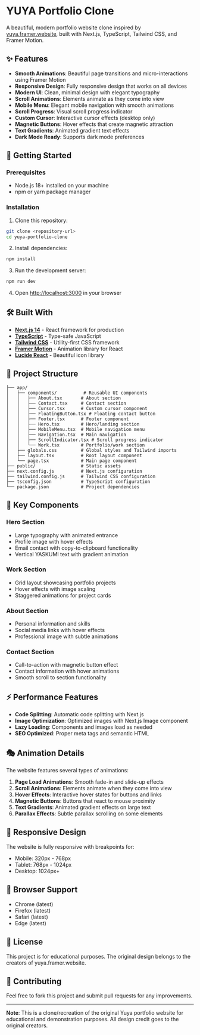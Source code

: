 # YUYA Portfolio Clone

A beautiful, modern portfolio website clone inspired by [yuya.framer.website](https://yuya.framer.website/), built with Next.js, TypeScript, Tailwind CSS, and Framer Motion.

## ✨ Features

- **Smooth Animations**: Beautiful page transitions and micro-interactions using Framer Motion
- **Responsive Design**: Fully responsive design that works on all devices
- **Modern UI**: Clean, minimal design with elegant typography
- **Scroll Animations**: Elements animate as they come into view
- **Mobile Menu**: Elegant mobile navigation with smooth animations
- **Scroll Progress**: Visual scroll progress indicator
- **Custom Cursor**: Interactive cursor effects (desktop only)
- **Magnetic Buttons**: Hover effects that create magnetic attraction
- **Text Gradients**: Animated gradient text effects
- **Dark Mode Ready**: Supports dark mode preferences

## 🚀 Getting Started

### Prerequisites

- Node.js 18+ installed on your machine
- npm or yarn package manager

### Installation

1. Clone this repository:
```bash
git clone <repository-url>
cd yuya-portfolio-clone
```

2. Install dependencies:
```bash
npm install
```

3. Run the development server:
```bash
npm run dev
```

4. Open [http://localhost:3000](http://localhost:3000) in your browser

## 🛠️ Built With

- **[Next.js 14](https://nextjs.org/)** - React framework for production
- **[TypeScript](https://www.typescriptlang.org/)** - Type-safe JavaScript
- **[Tailwind CSS](https://tailwindcss.com/)** - Utility-first CSS framework
- **[Framer Motion](https://www.framer.com/motion/)** - Animation library for React
- **[Lucide React](https://lucide.dev/)** - Beautiful icon library

## 📁 Project Structure

```
├── app/
│   ├── components/          # Reusable UI components
│   │   ├── About.tsx       # About section
│   │   ├── Contact.tsx     # Contact section
│   │   ├── Cursor.tsx      # Custom cursor component
│   │   ├── FloatingButton.tsx # Floating contact button
│   │   ├── Footer.tsx      # Footer component
│   │   ├── Hero.tsx        # Hero/landing section
│   │   ├── MobileMenu.tsx  # Mobile navigation menu
│   │   ├── Navigation.tsx  # Main navigation
│   │   ├── ScrollIndicator.tsx # Scroll progress indicator
│   │   └── Work.tsx        # Portfolio/work section
│   ├── globals.css         # Global styles and Tailwind imports
│   ├── layout.tsx          # Root layout component
│   └── page.tsx            # Main page component
├── public/                 # Static assets
├── next.config.js          # Next.js configuration
├── tailwind.config.js      # Tailwind CSS configuration
├── tsconfig.json           # TypeScript configuration
└── package.json            # Project dependencies
```

## 🎨 Key Components

### Hero Section
- Large typography with animated entrance
- Profile image with hover effects
- Email contact with copy-to-clipboard functionality
- Vertical YASKUMI text with gradient animation

### Work Section
- Grid layout showcasing portfolio projects
- Hover effects with image scaling
- Staggered animations for project cards

### About Section
- Personal information and skills
- Social media links with hover effects
- Professional image with subtle animations

### Contact Section
- Call-to-action with magnetic button effect
- Contact information with hover animations
- Smooth scroll to section functionality

## ⚡ Performance Features

- **Code Splitting**: Automatic code splitting with Next.js
- **Image Optimization**: Optimized images with Next.js Image component
- **Lazy Loading**: Components and images load as needed
- **SEO Optimized**: Proper meta tags and semantic HTML

## 🎭 Animation Details

The website features several types of animations:

1. **Page Load Animations**: Smooth fade-in and slide-up effects
2. **Scroll Animations**: Elements animate when they come into view
3. **Hover Effects**: Interactive hover states for buttons and links
4. **Magnetic Buttons**: Buttons that react to mouse proximity
5. **Text Gradients**: Animated gradient effects on large text
6. **Parallax Effects**: Subtle parallax scrolling on some elements

## 📱 Responsive Design

The website is fully responsive with breakpoints for:
- Mobile: 320px - 768px
- Tablet: 768px - 1024px
- Desktop: 1024px+

## 🎯 Browser Support

- Chrome (latest)
- Firefox (latest)
- Safari (latest)
- Edge (latest)

## 📄 License

This project is for educational purposes. The original design belongs to the creators of yuya.framer.website.

## 🤝 Contributing

Feel free to fork this project and submit pull requests for any improvements.

---

**Note**: This is a clone/recreation of the original Yuya portfolio website for educational and demonstration purposes. All design credit goes to the original creators.
